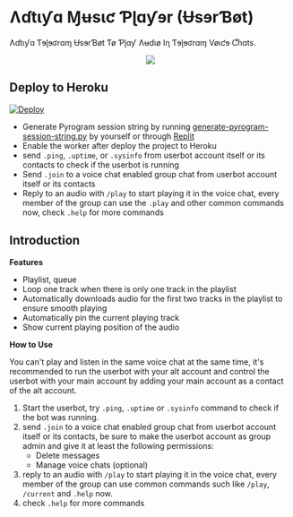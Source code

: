 # Ʌɗtɩƴɑ Ɱʉsɩƈ Ƥɭɑƴɘr (ɄsɘrƁøt)

Ʌɗtɩƴɑ Ƭɘɭɘʛrɑɱ ɄsɘrƁøt Ƭø Ƥɭɑƴ Ʌʉɗɩø Iɳ Ƭɘɭɘʛrɑɱ Vøɩƈɘ Ƈɦɑts.

<p align="center">
  <img src="https://telegra.ph/file/8b4520f3f471e3ce253ee.jpg">
</p>

## Deploy to Heroku

[![Deploy](https://www.herokucdn.com/deploy/button.svg)](https://heroku.com/deploy?template=https://github.com/AdityaHalder/AdityaMusicsBot/)

- Generate Pyrogram session string by
  running [generate-pyrogram-session-string.py](generate-pyrogram-session-string.py)
  by yourself or
  through [Replit](https://replit.com/@dashezup/generate-pyrogram-session-string)
- Enable the worker after deploy the project to Heroku
- send `.ping`, `.uptime`, or `.sysinfo` from userbot account itself or its
  contacts to check if the userbot is running
- Send `.join` to a voice chat enabled group chat from userbot account itself
  or its contacts
- Reply to an audio with `/play` to start playing it in the voice chat, every
  member of the group can use the `.play` and other common commands now,
  check `.help` for more commands

## Introduction

**Features**

- Playlist, queue
- Loop one track when there is only one track in the playlist
- Automatically downloads audio for the first two tracks in the playlist to
  ensure smooth playing
- Automatically pin the current playing track
- Show current playing position of the audio

**How to Use**

You can't play and listen in the same voice chat at the same time, it's
recommended to run the userbot with your alt account and control the userbot
with your main account by adding your main account as a contact of the alt
account.

1. Start the userbot, try `.ping`, `.uptime` or `.sysinfo` command to check if
   the bot was running.
2. send `.join` to a voice chat enabled group chat from userbot account itself
   or its contacts, be sure to make the userbot account as group admin and give
   it at least the following permissions:
    - Delete messages
    - Manage voice chats (optional)
3. reply to an audio with `/play` to start playing it in the voice chat, every
   member of the group can use common commands such like `/play`, `/current`
   and `.help` now.
4. check `.help` for more commands
